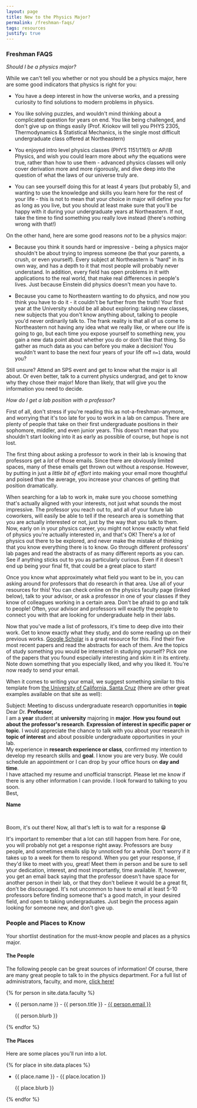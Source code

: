 ```yaml
---
layout: page
title: New to the Physics Major?
permalink: /freshman-faqs/
tags: resources
justify: true
---
```


### Freshman FAQS

*Should I be a physics major?*

While we can't tell you whether or not you should be a physics major, here are some good indicators that physics is right for you:

* You have a deep interest in how the universe works, and a pressing curiosity to find solutions to modern problems in physics.

* You like solving puzzles, and wouldn't mind thinking about a complicated question for years on end. You like being challenged, and don't give up on things easily (Prof. Kriokov will tell you PHYS 2305, Thermodynamics & Statistical Mechanics, is the single most difficult undergraduate class offered at Northeastern)

* You enjoyed intro level physics classes (PHYS 1151/1161) or AP/IB Physics, and wish you could learn more about *why* the equations were true, rather than how to use them - advanced physics classes will only cover derivation more and more rigorously, and dive deep into the question of what the laws of our universe truly are.

* You can see yourself doing this for at least 4 years (but probably 5), and wanting to use the knowledge and skills you learn here for the rest of your life - this is not to mean that your choice in major will define you for as long as you live, but you should at least make sure that you'll be happy with it during your undergraduate years at Northeastern. If not, take the time to find something you really love instead (there's nothing wrong with that!)

On the other hand, here are some good reasons *not* to be a physics major:

* Because you think it sounds hard or impressive - being a physics major shouldn't be about trying to impress someone (be that your parents, a crush, or even yourself). Every subject at Northeastern is "hard" in its own way, and has a depth to it that most people will probably never understand. In addition, every field has open problems in it with applications to the real world, that make real differences in people's lives. Just because Einstein did physics doesn't mean you have to.

* Because you came to Northeastern wanting to do physics, and now you think you have to do it - it couldn't be further from the truth! Your first year at the University should be all about exploring: taking new classes, new subjects that you don't know anything about, talking to people you'd never ordinarily talk to. The frank reality is that all of us come to Northeastern not having any idea what we really like, or where our life is going to go, but each time you expose yourself to something new, you gain a new data point about whether you do or don't like that thing. So gather as much data as you can before you make a decision! You wouldn't want to base the next four years of your life off `n=1` data, would you?

Still unsure? Attend an SPS event and get to know what the major is all about. Or even better, talk to a current physics undergrad, and get to know why they chose their major! More than likely, that will give you the information you need to decide.

*How do I get a lab position with a professor?*

First of all, don't stress if you're reading this as not-a-freshman-anymore, and worrying that it's too late for you to work in a lab on campus. There are plenty of people that take on their first undergraduate positions in their sophomore, middler, and even junior years. This doesn't mean that you shouldn't start looking into it as early as possible of course, but hope is not lost.

The first thing about asking a professor to work in their lab is knowing that professors get a *lot* of those emails. Since there are obviously limited spaces, many of these emails get thrown out without a response. However, by putting in just a *little bit of effort* into making your email more thoughtful and poised than the average, you increase your chances of getting that position dramatically.

When searching for a lab to work in, make sure you choose something that's actually aligned with your interests, not just what sounds the most impressive. The professor you reach out to, and all of your future lab coworkers, will easily be able to tell if the research area is something that you are actually interested or not, just by the way that you talk to them. Now, early on in your physics career, you might not know exactly what field of physics you're actually interested in, and that's OK! There's a *lot* of physics out there to be explored, and never make the mistake of thinking that you know everything there is to know. Go through different professors' lab pages and read the abstracts of as many different reports as you can. See if anything sticks out to you as particularly curious. Even if it doesn't end up being your final fit, that could be a great place to start!

Once you know what approximately what field you want to be in, you can asking around for professors that do research in that area. Use all of your resources for this! You can check online on the physics faculty page (linked below), talk to your advisor, or ask a professor in one of your classes if they know of colleagues working in a certain area. Don't be afraid to go and talk to people! Often, your advisor and professors will exactly the people to connect you with that are looking for undergraduate help in their labs.

Now that you've made a list of professors, it's time to deep dive into their work. Get to know exactly what they study, and do some reading up on their previous works. [Google Scholar](https://scholar.google.com) is a great resource for this. Find their five most recent papers and read the abstracts for each of them. Are the topics of study something you would be interested in studying yourself? Pick one of the papers that you found especially interesting and skim it in its entirety. Note down something that you especially liked, and why you liked it. You're now ready to send your email.

When it comes to writing your email, we suggest something similar to this template from [the University of California, Santa Cruz](https://ugr.ue.ucsc.edu/email_examples) (there are other great examples available on that site as well):

<div class="letter">
Subject:  Meeting to discuss undergraduate research opportunities in <b>topic</b>
<br />
Dear Dr. <b>Professor</b>,
<br />
I am a <b>year</b> student at <b>university</b> majoring in <b>major</b>. <b>How you found out about the professor's research</b>. <b>Expression of interest in specific paper or topic</b>. I would appreciate the chance to talk with you about your research in <b>topic of interest</b> and about possible undergraduate opportunities in your lab.
<br />
My  experience in <b>research experience or class</b>, confirmed my intention to develop my research skills and <b>goal</b>. I know you are very busy. We could schedule an appointment or I can drop by your office hours on <b>day and time</b>.
<br />
I have attached my resume and unofficial transcript.  Please let me know if there is any other information I can provide. I look forward to talking to you soon.
<br />
Best,

<b>Name</b>
</div>
<br />

Boom, it's out there! Now, all that's left is to wait for a response 😁

It's important to remember that a lot can still happen from here. For one, you will probably not get a response right away. Professors are busy people, and sometimes emails slip by unnoticed for a while. Don't worry if it takes up to a week for them to respond. When you get your response, if they'd like to meet with you, great! Meet them in person and be sure to sell your dedication, interest, and most importantly, time available. If, however, you get an email back saying that the professor doesn't have space for another person in their lab, or that they don't believe it would be a great fit, don't be discouraged. It's not uncommon to have to email at least 5-10 professors before finding someone that's a good match, in your desired field, and open to taking undergraduates. Just begin the process again looking for someone new, and don't give up.


### People and Places to Know
[//]: # (Note for editors: the following is auto-generated from faculty.yml and places.yml)
[//]: # (Also did you know this is how you can do a comment in markdown?)
Your shortlist destination for the must-know people and places as a physics major.

#### The People

The following people can be great sources of information! Of course, there are many great people to talk to in the physics department. For a full list of administrators, faculty, and more, [click here!](https://cos.northeastern.edu/physics/people/)

{% for person in site.data.faculty %}
* {{ person.name }} - {{ person.title }} - <a href="mailto:{{ person.email }}">{{ person.email }}</a>
    
    {{ person.blurb }}

{% endfor %}

#### The Places

Here are some places you'll run into a lot.

{% for place in site.data.places %}
* {{ place.name }} - {{ place.location }}
    
    {{ place.blurb }}

{% endfor %}

